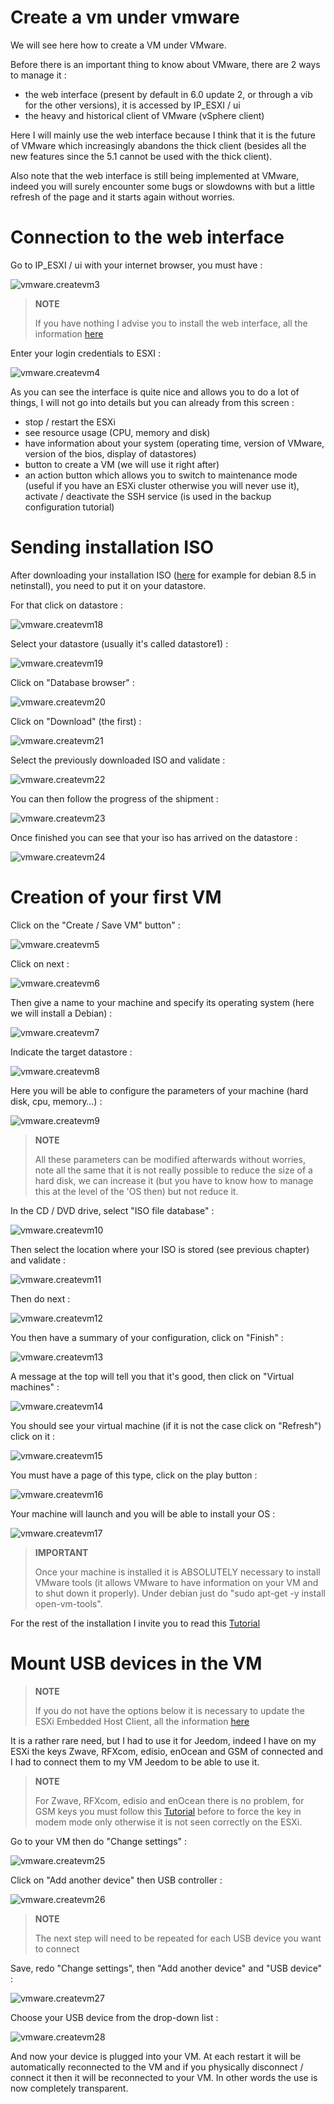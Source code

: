 # Create a vm under vmware

We will see here how to create a VM under VMware.

Before there is an important thing to know about VMware, there are 2 ways to manage it :

-   the web interface (present by default in 6.0 update 2, or through a vib for the other versions), it is accessed by IP\_ESXI / ui
-   the heavy and historical client of VMware (vSphere client)

Here I will mainly use the web interface because I think that it is the future of VMware which increasingly abandons the thick client (besides all the new features since the 5.1 cannot be used with the thick client).

Also note that the web interface is still being implemented at VMware, indeed you will surely encounter some bugs or slowdowns with but a little refresh of the page and it starts again without worries.

# Connection to the web interface

Go to IP\_ESXI / ui with your internet browser, you must have :

![vmware.createvm3](images/vmware.createvm3.PNG)

> **NOTE**
>
> If you have nothing I advise you to install the web interface, all the information [here](https://doc.jeedom.com/en_US/howtoadvance/vmware.trucs_et_astuces)

Enter your login credentials to ESXI :

![vmware.createvm4](images/vmware.createvm4.PNG)

As you can see the interface is quite nice and allows you to do a lot of things, I will not go into details but you can already from this screen :

-   stop / restart the ESXi
-   see resource usage (CPU, memory and disk)
-   have information about your system (operating time, version of VMware, version of the bios, display of datastores)
-   button to create a VM (we will use it right after)
-   an action button which allows you to switch to maintenance mode (useful if you have an ESXi cluster otherwise you will never use it), activate / deactivate the SSH service (is used in the backup configuration tutorial)

# Sending installation ISO

After downloading your installation ISO ([here](http://cdimage.debian.org/debian-cd/10.4.0/amd64/iso-cd/debian-10.4.0-amd64-netinst.iso) for example for debian 8.5 in netinstall), you need to put it on your datastore.

For that click on datastore :

![vmware.createvm18](images/vmware.createvm18.PNG)

Select your datastore (usually it's called datastore1) :

![vmware.createvm19](images/vmware.createvm19.PNG)

Click on "Database browser" :

![vmware.createvm20](images/vmware.createvm20.PNG)

Click on "Download" (the first) :

![vmware.createvm21](images/vmware.createvm21.PNG)

Select the previously downloaded ISO and validate :

![vmware.createvm22](images/vmware.createvm22.PNG)

You can then follow the progress of the shipment :

![vmware.createvm23](images/vmware.createvm23.PNG)

Once finished you can see that your iso has arrived on the datastore :

![vmware.createvm24](images/vmware.createvm24.PNG)

# Creation of your first VM

Click on the "Create / Save VM" button" :

![vmware.createvm5](images/vmware.createvm5.PNG)

Click on next :

![vmware.createvm6](images/vmware.createvm6.PNG)

Then give a name to your machine and specify its operating system (here we will install a Debian) :

![vmware.createvm7](images/vmware.createvm7.PNG)

Indicate the target datastore :

![vmware.createvm8](images/vmware.createvm8.PNG)

Here you will be able to configure the parameters of your machine (hard disk, cpu, memory…) :

![vmware.createvm9](images/vmware.createvm9.PNG)

> **NOTE**
>
> All these parameters can be modified afterwards without worries, note all the same that it is not really possible to reduce the size of a hard disk, we can increase it (but you have to know how to manage this at the level of the 'OS then) but not reduce it.

In the CD / DVD drive, select "ISO file database" :

![vmware.createvm10](images/vmware.createvm10.PNG)

Then select the location where your ISO is stored (see previous chapter) and validate :

![vmware.createvm11](images/vmware.createvm11.PNG)

Then do next :

![vmware.createvm12](images/vmware.createvm12.PNG)

You then have a summary of your configuration, click on "Finish" :

![vmware.createvm13](images/vmware.createvm13.PNG)

A message at the top will tell you that it's good, then click on "Virtual machines" :

![vmware.createvm14](images/vmware.createvm14.PNG)

You should see your virtual machine (if it is not the case click on "Refresh") click on it :

![vmware.createvm15](images/vmware.createvm15.PNG)

You must have a page of this type, click on the play button :

![vmware.createvm16](images/vmware.createvm16.PNG)

Your machine will launch and you will be able to install your OS :

![vmware.createvm17](images/vmware.createvm17.PNG)

> **IMPORTANT**
>
> Once your machine is installed it is ABSOLUTELY necessary to install VMware tools (it allows VMware to have information on your VM and to shut down it properly). Under debian just do "sudo apt-get -y install open-vm-tools".

For the rest of the installation I invite you to read this [Tutorial](https://doc.jeedom.com/en_US/howtoadvance/debian.installation)

# Mount USB devices in the VM

> **NOTE**
>
> If you do not have the options below it is necessary to update the ESXi Embedded Host Client, all the information [here](https://doc.jeedom.com/en_US/howto/doc-howto-vmware.trucs_et_astuces.html)

It is a rather rare need, but I had to use it for Jeedom, indeed I have on my ESXi the keys Zwave, RFXcom, edisio, enOcean and GSM of connected and I had to connect them to my VM Jeedom to be able to use it.

> **NOTE**
>
> For Zwave, RFXcom, edisio and enOcean there is no problem, for GSM keys you must follow this [Tutorial](https://doc.jeedom.com/en_US/howtoadvance/gsm.huawei_mode_modem) before to force the key in modem mode only otherwise it is not seen correctly on the ESXi.

Go to your VM then do "Change settings" :

![vmware.createvm25](images/vmware.createvm25.PNG)

Click on "Add another device" then USB controller :

![vmware.createvm26](images/vmware.createvm26.PNG)

> **NOTE**
>
> The next step will need to be repeated for each USB device you want to connect

Save, redo "Change settings", then "Add another device" and "USB device" :

![vmware.createvm27](images/vmware.createvm27.PNG)

Choose your USB device from the drop-down list :

![vmware.createvm28](images/vmware.createvm28.PNG)

And now your device is plugged into your VM. At each restart it will be automatically reconnected to the VM and if you physically disconnect / connect it then it will be reconnected to your VM. In other words the use is now completely transparent.
